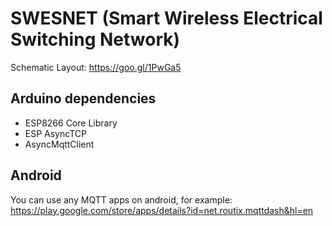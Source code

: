 # SWESNET (Smart Wireless Electrical Switching Network)
Schematic Layout: https://goo.gl/1PwGa5

## Arduino dependencies
- ESP8266 Core Library
- ESP AsyncTCP
- AsyncMqttClient

## Android
You can use any MQTT apps on android, for example:
https://play.google.com/store/apps/details?id=net.routix.mqttdash&hl=en
